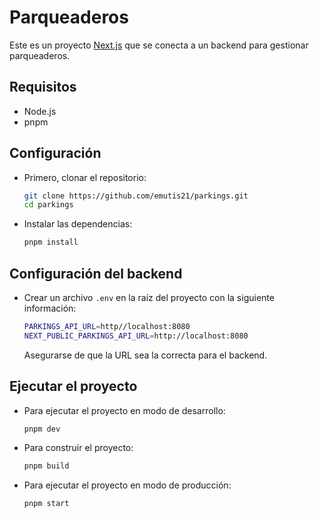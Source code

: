 # Parqueaderos

Este es un proyecto [Next.js](https://nextjs.org/) que se conecta a un backend para gestionar parqueaderos.

## Requisitos

- Node.js
- pnpm

## Configuración

- Primero, clonar el repositorio:
  ```bash
  git clone https://github.com/emutis21/parkings.git
  cd parkings
  ```
- Instalar las dependencias:
  ```bash
  pnpm install
  ```

## Configuración del backend

- Crear un archivo `.env` en la raíz del proyecto con la siguiente información:
  ```bash
  PARKINGS_API_URL=http//localhost:8080
  NEXT_PUBLIC_PARKINGS_API_URL=http://localhost:8080
  ```
  Asegurarse de que la URL sea la correcta para el backend.

## Ejecutar el proyecto

- Para ejecutar el proyecto en modo de desarrollo:
  ```bash
  pnpm dev
  ```
- Para construir el proyecto:
  ```bash
  pnpm build
  ```
- Para ejecutar el proyecto en modo de producción:
  ```bash
  pnpm start
  ```


  
